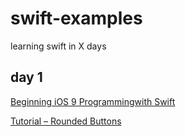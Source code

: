 # swift-examples
learning swift in X days

## day 1

[Beginning iOS 9 Programmingwith Swift](http://www.appcoda.com/learnswift/hello-world-explained.html)

[Tutorial – Rounded Buttons](http://www.seemuapps.com/tutorial-rounded-buttons)